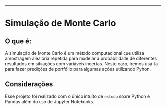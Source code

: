 ---
# Simulação de Monte Carlo

## O que é:

A simulação de Monte Carlo é um método computacional que utiliza amostragem aleatória repetida para modelar a probabilidade de diferentes resultados em situações com variáveis incertas. Neste caso, iremos usá-la para fazer predições de portfólio para algumas ações utilizando Pyhon.

## Considerações
Esse projeto foi realizado com o único intuíto de `estudo` sobre Python e Pandas além do uso de Jupyter Notebooks.

